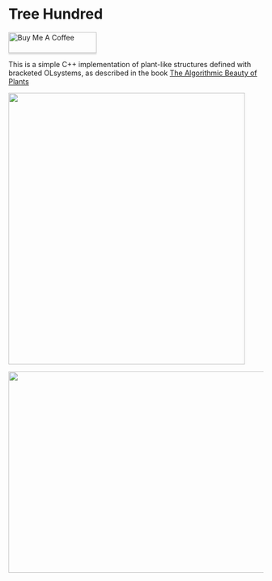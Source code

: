 <h1><strong>Tree Hundred</strong></h1>

<a href="https://www.buymeacoffee.com/banterless" target="_blank"><img src="https://www.buymeacoffee.com/assets/img/custom_images/orange_img.png" alt="Buy Me A Coffee" style="height: 41px !important;width: 174px !important;box-shadow: 0px 3px 2px 0px rgba(190, 190, 190, 0.5) !important;-webkit-box-shadow: 0px 3px 2px 0px rgba(190, 190, 190, 0.5) !important;" ></a>

<p>This is a simple C++ implementation of plant-like structures defined with bracketed OLsystems, as described in the book <a href="https://www.amazon.co.uk/Algorithmic-Beauty-Plants-Virtual-Laboratory/dp/0387946764">The Algorithmic Beauty of Plants</a></p>
<p><img src="https://user-images.githubusercontent.com/44167267/126757855-c8c3c494-5b60-4937-9cb1-cee70125fd96.png" alt="" width="467" height="537" /></p>
<p><img src="https://user-images.githubusercontent.com/44167267/126758666-04b60787-4682-4adf-bccc-558086fdc257.png" alt="" width="606" height="398" /></p>
<p>&nbsp;</p>
<p>&nbsp;</p>
